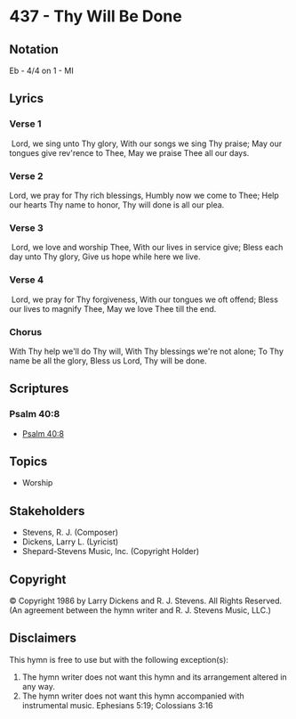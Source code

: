 # 437 - Thy Will Be Done

## Notation

Eb - 4/4 on 1 - MI

## Lyrics

### Verse 1

 Lord, we sing unto Thy glory, With our songs we sing Thy praise; May our tongues give rev'rence to Thee, May we praise Thee all our days.

### Verse 2

Lord, we pray for Thy rich blessings, Humbly now we come to Thee; Help our hearts Thy name to honor, Thy will done is all our plea.

### Verse 3

 Lord, we love and worship Thee, With our lives in service give; Bless each day unto Thy glory, Give us hope while here we live. 

### Verse 4

 Lord, we pray for Thy forgiveness, With our tongues we oft offend; Bless our lives to magnify Thee, May we love Thee till the end.

### Chorus

With Thy help we'll do Thy will, With Thy blessings we're not alone; To Thy name be all the glory, Bless us Lord, Thy will be done.


## Scriptures

### Psalm 40:8

- [Psalm 40:8](https://www.biblegateway.com/passage/?search=Psalm%2040%3A8)


## Topics

- Worship

## Stakeholders

- Stevens, R. J. (Composer)
- Dickens, Larry L. (Lyricist)
- Shepard-Stevens Music, Inc. (Copyright Holder)

## Copyright

© Copyright 1986 by Larry Dickens and R. J. Stevens. All Rights Reserved.
(An agreement between the hymn writer and R. J. Stevens Music, LLC.)

## Disclaimers

This hymn is free to use but with the following exception(s):
1. The hymn writer does not want this hymn and its arrangement altered in any way.
2. The hymn writer does not want this hymn accompanied with instrumental music.
Ephesians 5:19; Colossians 3:16


